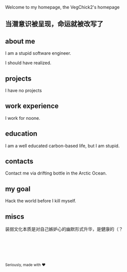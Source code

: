 Welcome to my homepage, the VegChick2's homepage
## 当潜意识被呈现，命运就被改写了
## about me

I am a stupid software engineer.

I should have realized.

## projects

I have no projects

## work experience

I work for noone.

## education

I am a well educated carbon-based life, but I am stupid.

## contacts

Contact me via drifting bottle in the Arctic Ocean.

## my goal

Hack the world before I kill myself.


## miscs
装弱文化本质是对自己嫉妒心的幽默形式升华，是健康的（？




<br><br><br><br><br>
<sup>Seriously, made with ♥</sup>
